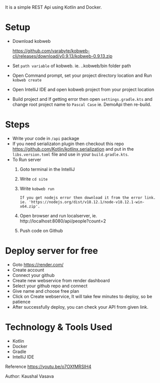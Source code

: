 It is a simple REST Api using Kotlin and Docker.

# Setup
- Download kobweb
  
  https://github.com/varabyte/kobweb-cli/releases/download/v0.9.13/kobweb-0.9.13.zip
- Set `path variable` of kobweb. ie. ..kobweb/bin folder path
- Open Command prompt, set your project directory location and Run `kobweb create`
- Open IntelliJ IDE and open kobweb project from your project location
- Build project and If getting error then open `settings.gradle.kts` and change root project name to `Pascal Case` ie. DemoApi then re-build.


# Steps
- Write your code in `/api` package
- If you need serializaton plugin then checkout this repo https://github.com/Kotlin/kotlinx.serialization and put in the `libs.version.toml` file and use in your `build.gradle.kts`.
- To Run server
  1. Goto terminal in the IntelliJ
  2. Write `cd site`
  4. Write `kobweb run`
  
         If you get nodejs error then download it from the error link. ie. 'https://nodejs.org/dist/v18.12.1/node-v18.12.1-win-x64.zip'.  

  5. Open browser and run localserver, ie. http://localhost:8080/api/people?count=2
  6. Push code on Github

# Deploy server for free
- Goto https://render.com/
- Create account
- Connect your github
- Create new webservice from render dashboard
- Select your github repo and connect
- Give name and choose free plan
- Click on Create webservice, It will take few minutes to deploy, so be patience
- After successfully deploy, you can check your API from given link.

# Technology & Tools Used
- Kotlin
- Docker
- Gradle
- IntelliJ IDE

Reference https://youtu.be/o7OXfMRSIH4

Author: Kaushal Vasava
